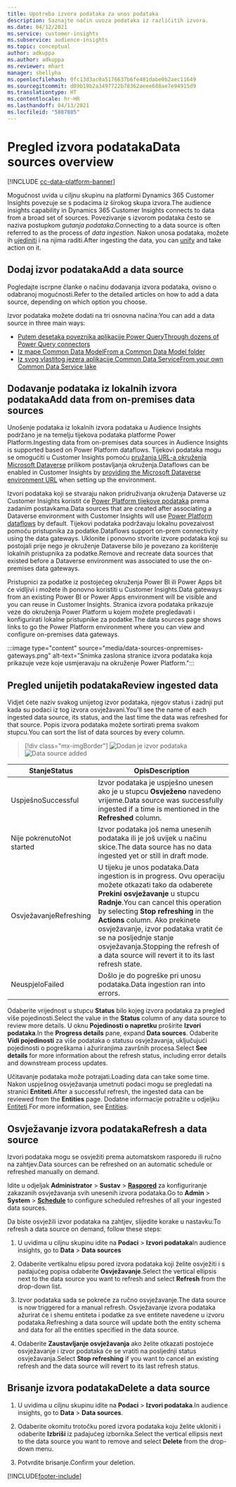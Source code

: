 ```yaml
---
title: Upotreba izvora podataka za unos podataka
description: Saznajte način uvoza podataka iz različitih izvora.
ms.date: 04/12/2021
ms.service: customer-insights
ms.subservice: audience-insights
ms.topic: conceptual
author: adkuppa
ms.author: adkuppa
ms.reviewer: mhart
manager: shellyha
ms.openlocfilehash: 0fc13d3ac0a5176637b6fe481dabe0b2aec11649
ms.sourcegitcommit: d89b19b2a3497722b78362aeee688ae7e94915d9
ms.translationtype: HT
ms.contentlocale: hr-HR
ms.lasthandoff: 04/13/2021
ms.locfileid: "5887885"
---
```

# <a name="data-sources-overview"></a><span data-ttu-id="ef598-103">Pregled izvora podataka</span><span class="sxs-lookup"><span data-stu-id="ef598-103">Data sources overview</span></span>

[!INCLUDE [cc-data-platform-banner](../includes/cc-data-platform-banner.md)]

<span data-ttu-id="ef598-104">Mogućnost uvida u ciljnu skupinu na platformi Dynamics 365 Customer Insights povezuje se s podacima iz širokog skupa izvora.</span><span class="sxs-lookup"><span data-stu-id="ef598-104">The audience insights capability in Dynamics 365 Customer Insights connects to data from a broad set of sources.</span></span> <span data-ttu-id="ef598-105">Povezivanje s izvorom podataka često se naziva postupkom *gutanja podataka*.</span><span class="sxs-lookup"><span data-stu-id="ef598-105">Connecting to a data source is often referred to as the process of *data ingestion*.</span></span> <span data-ttu-id="ef598-106">Nakon unosa podataka, možete ih [ujediniti](data-unification.md) i na njima raditi.</span><span class="sxs-lookup"><span data-stu-id="ef598-106">After ingesting the data, you can [unify](data-unification.md) and take action on it.</span></span>

## <a name="add-a-data-source"></a><span data-ttu-id="ef598-107">Dodaj izvor podataka</span><span class="sxs-lookup"><span data-stu-id="ef598-107">Add a data source</span></span>

<span data-ttu-id="ef598-108">Pogledajte iscrpne članke o načinu dodavanja izvora podataka, ovisno o odabranoj mogućnosti.</span><span class="sxs-lookup"><span data-stu-id="ef598-108">Refer to the detailed articles on how to add a data source, depending on which option you choose.</span></span>

<span data-ttu-id="ef598-109">Izvor podataka možete dodati na tri osnovna načina:</span><span class="sxs-lookup"><span data-stu-id="ef598-109">You can add a data source in three main ways:</span></span>

- [<span data-ttu-id="ef598-110">Putem desetaka poveznika aplikacije Power Query</span><span class="sxs-lookup"><span data-stu-id="ef598-110">Through dozens of Power Query connectors</span></span>](connect-power-query.md)
- [<span data-ttu-id="ef598-111">Iz mape Common Data Model</span><span class="sxs-lookup"><span data-stu-id="ef598-111">From a Common Data Model folder</span></span>](connect-common-data-model.md)
- [<span data-ttu-id="ef598-112">Iz svog vlastitog jezera aplikacije Common Data Service</span><span class="sxs-lookup"><span data-stu-id="ef598-112">From your own Common Data Service lake</span></span>](connect-common-data-service-lake.md)

## <a name="add-data-from-on-premises-data-sources"></a><span data-ttu-id="ef598-113">Dodavanje podataka iz lokalnih izvora podataka</span><span class="sxs-lookup"><span data-stu-id="ef598-113">Add data from on-premises data sources</span></span>

<span data-ttu-id="ef598-114">Unošenje podataka iz lokalnih izvora podataka u Audience Insights podržano je na temelju tijekova podataka platforme Power Platform.</span><span class="sxs-lookup"><span data-stu-id="ef598-114">Ingesting data from on-premises data sources in Audience Insights is supported based on Power Platform dataflows.</span></span> <span data-ttu-id="ef598-115">Tijekovi podataka mogu se omogućiti u Customer Insights pomoću [pružanja URL-a okruženja Microsoft Dataverse](manage-environments.md#create-an-environment-in-an-existing-organization) prilikom postavljanja okruženja.</span><span class="sxs-lookup"><span data-stu-id="ef598-115">Dataflows can be enabled in Customer Insights by [providing the Microsoft Dataverse environment URL](manage-environments.md#create-an-environment-in-an-existing-organization) when setting up the environment.</span></span>

<span data-ttu-id="ef598-116">Izvori podataka koji se stvaraju nakon pridruživanja okruženja Dataverse uz Customer Insights koristit će [Power Platform tijekove podataka](/power-query/dataflows/overview-dataflows-across-power-platform-dynamics-365) prema zadanim postavkama.</span><span class="sxs-lookup"><span data-stu-id="ef598-116">Data sources that are created after associating a Dataverse environment with Customer Insights will use [Power Platform dataflows](/power-query/dataflows/overview-dataflows-across-power-platform-dynamics-365) by default.</span></span> <span data-ttu-id="ef598-117">Tijekovi podataka podržavaju lokalnu povezaivost pomoću pristupnika za podatke.</span><span class="sxs-lookup"><span data-stu-id="ef598-117">Dataflows support on-prem connectivity using the data gateways.</span></span> <span data-ttu-id="ef598-118">Uklonite i ponovno stvorite izvore podataka koji su postojali prije nego je okruženje Dataverse bilo je povezano za korištenje lokalnih pristupnika za podatke.</span><span class="sxs-lookup"><span data-stu-id="ef598-118">Remove and recreate data sources that existed before a Dataverse environment was associated to use the on-premises data gateways.</span></span>

<span data-ttu-id="ef598-119">Pristupnici za podatke iz postojećeg okruženja Power BI ili Power Apps bit će vidljivi i možete ih ponovno koristiti u Customer Insights.</span><span class="sxs-lookup"><span data-stu-id="ef598-119">Data gateways from an existing Power BI or Power Apps environment will be visible and you can reuse in Customer Insights.</span></span> <span data-ttu-id="ef598-120">Stranica izvora podataka prikazuje veze do okruženja Power Platform u kojem možete pregledavati i konfigurirati lokalne pristupnike za podatke.</span><span class="sxs-lookup"><span data-stu-id="ef598-120">The data sources page shows links to go the Power Platform environment where you can view and configure on-premises data gateways.</span></span>

:::image type="content" source="media/data-sources-onpremises-gateways.png" alt-text="Snimka zaslona stranice izvora podataka koja prikazuje veze koje usmjeravaju na okruženje Power Platform.":::

## <a name="review-ingested-data"></a><span data-ttu-id="ef598-122">Pregled unijetih podataka</span><span class="sxs-lookup"><span data-stu-id="ef598-122">Review ingested data</span></span>

<span data-ttu-id="ef598-123">Vidjet ćete naziv svakog unijetog izvor podataka, njegov status i zadnji put kada su podaci iz tog izvora osvježavani.</span><span class="sxs-lookup"><span data-stu-id="ef598-123">You'll see the name of each ingested data source, its status, and the last time the data was refreshed for that source.</span></span> <span data-ttu-id="ef598-124">Popis izvora podataka možete sortirati prema svakom stupcu.</span><span class="sxs-lookup"><span data-stu-id="ef598-124">You can sort the list of data sources by every column.</span></span>

> [!div class="mx-imgBorder"]
> <span data-ttu-id="ef598-125">![Dodan je izvor podataka](media/configure-data-datasource-added.png "Dodan je izvor podataka")</span><span class="sxs-lookup"><span data-stu-id="ef598-125">![Data source added](media/configure-data-datasource-added.png "Data source added")</span></span>

|<span data-ttu-id="ef598-126">Stanje</span><span class="sxs-lookup"><span data-stu-id="ef598-126">Status</span></span>  |<span data-ttu-id="ef598-127">Opis</span><span class="sxs-lookup"><span data-stu-id="ef598-127">Description</span></span>  |
|---------|---------|
|<span data-ttu-id="ef598-128">Uspješno</span><span class="sxs-lookup"><span data-stu-id="ef598-128">Successful</span></span>   |<span data-ttu-id="ef598-129">Izvor podataka je uspješno unesen ako je u stupcu **Osvježeno** navedeno vrijeme.</span><span class="sxs-lookup"><span data-stu-id="ef598-129">Data source was successfully ingested if a time is mentioned in the **Refreshed** column.</span></span>
|<span data-ttu-id="ef598-130">Nije pokrenuto</span><span class="sxs-lookup"><span data-stu-id="ef598-130">Not started</span></span>   |<span data-ttu-id="ef598-131">Izvor podataka još nema unesenih podataka ili je još uvijek u načinu skice.</span><span class="sxs-lookup"><span data-stu-id="ef598-131">The data source has no data ingested yet or still in draft mode.</span></span>         |
|<span data-ttu-id="ef598-132">Osvježavanje</span><span class="sxs-lookup"><span data-stu-id="ef598-132">Refreshing</span></span>    |<span data-ttu-id="ef598-133">U tijeku je unos podataka.</span><span class="sxs-lookup"><span data-stu-id="ef598-133">Data ingestion is in progress.</span></span> <span data-ttu-id="ef598-134">Ovu operaciju možete otkazati tako da odaberete **Prekini osvježavanje** u stupcu **Radnje**.</span><span class="sxs-lookup"><span data-stu-id="ef598-134">You can cancel this operation by selecting **Stop refreshing** in the **Actions** column.</span></span> <span data-ttu-id="ef598-135">Ako prekinete osvježavanje, izvor podataka vratit će se na posljednje stanje osvježavanja.</span><span class="sxs-lookup"><span data-stu-id="ef598-135">Stopping the refresh of a data source will revert it to its last refresh state.</span></span>       |
|<span data-ttu-id="ef598-136">Neuspjelo</span><span class="sxs-lookup"><span data-stu-id="ef598-136">Failed</span></span>     |<span data-ttu-id="ef598-137">Došlo je do pogreške pri unosu podataka.</span><span class="sxs-lookup"><span data-stu-id="ef598-137">Data ingestion ran into errors.</span></span>         |

<span data-ttu-id="ef598-138">Odaberite vrijednost u stupcu **Status** bilo kojeg izvora podataka za pregled više pojedinosti.</span><span class="sxs-lookup"><span data-stu-id="ef598-138">Select the value in the **Status** column of any data source to review more details.</span></span> <span data-ttu-id="ef598-139">U oknu **Pojedinosti o napretku** proširite **Izvori podataka**.</span><span class="sxs-lookup"><span data-stu-id="ef598-139">In the **Progress details** pane, expand **Data sources**.</span></span> <span data-ttu-id="ef598-140">Odaberite **Vidi pojedinosti** za više podataka o statusu osvježavanja, uključujući pojedinosti o pogreškama i ažuriranjima završnih procesa.</span><span class="sxs-lookup"><span data-stu-id="ef598-140">Select **See details** for more information about the refresh status, including error details and downstream process updates.</span></span>

<span data-ttu-id="ef598-141">Učitavanje podataka može potrajati.</span><span class="sxs-lookup"><span data-stu-id="ef598-141">Loading data can take some time.</span></span> <span data-ttu-id="ef598-142">Nakon uspješnog osvježavanja umetnuti podaci mogu se pregledati na stranici **Entiteti**.</span><span class="sxs-lookup"><span data-stu-id="ef598-142">After a successful refresh, the ingested data can be reviewed from the **Entities** page.</span></span> <span data-ttu-id="ef598-143">Dodatne informacije potražite u odjeljku [Entiteti](entities.md).</span><span class="sxs-lookup"><span data-stu-id="ef598-143">For more information, see [Entities](entities.md).</span></span>

## <a name="refresh-a-data-source"></a><span data-ttu-id="ef598-144">Osvježavanje izvora podataka</span><span class="sxs-lookup"><span data-stu-id="ef598-144">Refresh a data source</span></span>

<span data-ttu-id="ef598-145">Izvori podataka mogu se osvježiti prema automatskom rasporedu ili ručno na zahtjev.</span><span class="sxs-lookup"><span data-stu-id="ef598-145">Data sources can be refreshed on an automatic schedule or refreshed manually on demand.</span></span> 

<span data-ttu-id="ef598-146">Idite u odjeljak **Administrator** > **Sustav** > [**Raspored**](system.md#schedule-tab) za konfiguriranje zakazanih osvježavanja svih unesenih izvora podataka.</span><span class="sxs-lookup"><span data-stu-id="ef598-146">Go to **Admin** > **System** > [**Schedule**](system.md#schedule-tab) to configure scheduled refreshes of all your ingested data sources.</span></span>

<span data-ttu-id="ef598-147">Da biste osvježili izvor podataka na zahtjev, slijedite korake u nastavku:</span><span class="sxs-lookup"><span data-stu-id="ef598-147">To refresh a data source on demand, follow these steps:</span></span>

1. <span data-ttu-id="ef598-148">U uvidima u ciljnu skupinu idite na **Podaci** > **Izvori podataka**</span><span class="sxs-lookup"><span data-stu-id="ef598-148">In audience insights, go to **Data** > **Data sources**</span></span>

2. <span data-ttu-id="ef598-149">Odaberite vertikalnu elipsu pored izvora podataka koji želite osvježiti i s padajućeg popisa odaberite **Osvježavanje**.</span><span class="sxs-lookup"><span data-stu-id="ef598-149">Select the vertical ellipsis next to the data source you want to refresh and select **Refresh** from the drop-down list.</span></span>

3. <span data-ttu-id="ef598-150">Izvor podataka sada se pokreće za ručno osvježavanje.</span><span class="sxs-lookup"><span data-stu-id="ef598-150">The data source is now triggered for a manual refresh.</span></span> <span data-ttu-id="ef598-151">Osvježavanje izvora podataka ažurirat će i shemu entiteta i podatke za sve entitete navedene u izvoru podataka.</span><span class="sxs-lookup"><span data-stu-id="ef598-151">Refreshing a data source will update both the entity schema and data for all the entities specified in the data source.</span></span>

4. <span data-ttu-id="ef598-152">Odaberite **Zaustavljanje osvježavanja** ako želite otkazati postojeće osvježavanje i izvor podataka će se vratiti na posljednji status osvježavanja.</span><span class="sxs-lookup"><span data-stu-id="ef598-152">Select **Stop refreshing** if you want to cancel an existing refresh and the data source will revert to its last refresh status.</span></span>

## <a name="delete-a-data-source"></a><span data-ttu-id="ef598-153">Brisanje izvora podataka</span><span class="sxs-lookup"><span data-stu-id="ef598-153">Delete a data source</span></span>

1. <span data-ttu-id="ef598-154">U uvidima u ciljnu skupinu idite na **Podaci** > **Izvori podataka**.</span><span class="sxs-lookup"><span data-stu-id="ef598-154">In audience insights, go to **Data** > **Data sources**.</span></span>

2. <span data-ttu-id="ef598-155">Odaberite okomitu trotočku pored izvora podataka koju želite ukloniti i odaberite **Izbriši** iz padajućeg izbornika.</span><span class="sxs-lookup"><span data-stu-id="ef598-155">Select the vertical ellipsis next to the data source you want to remove and select **Delete** from the drop-down menu.</span></span>

3. <span data-ttu-id="ef598-156">Potvrdite brisanje.</span><span class="sxs-lookup"><span data-stu-id="ef598-156">Confirm your deletion.</span></span>


[!INCLUDE[footer-include](../includes/footer-banner.md)]
